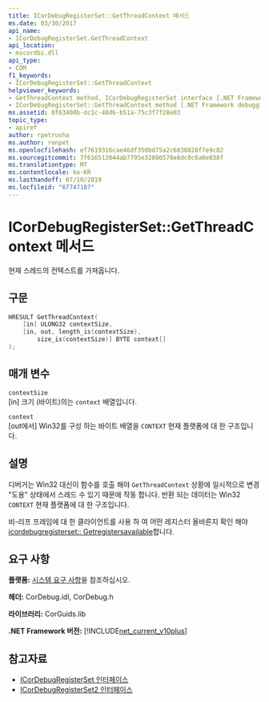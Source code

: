 ```yaml
---
title: ICorDebugRegisterSet::GetThreadContext 메서드
ms.date: 03/30/2017
api_name:
- ICorDebugRegisterSet.GetThreadContext
api_location:
- mscordbi.dll
api_type:
- COM
f1_keywords:
- ICorDebugRegisterSet::GetThreadContext
helpviewer_keywords:
- GetThreadContext method, ICorDebugRegisterSet interface [.NET Framework debugging]
- ICorDebugRegisterSet::GetThreadContext method [.NET Framework debugging]
ms.assetid: 0f63400b-dc1c-48d6-b51a-75c3f7f28e03
topic_type:
- apiref
author: rpetrusha
ms.author: ronpet
ms.openlocfilehash: ef7619316cae46df350bd75a2c6838828f7e9c82
ms.sourcegitcommit: 7f616512044ab7795e32806578e8dc0c6a0e038f
ms.translationtype: MT
ms.contentlocale: ko-KR
ms.lasthandoff: 07/10/2019
ms.locfileid: "67747187"
---
```

# <a name="icordebugregistersetgetthreadcontext-method"></a>ICorDebugRegisterSet::GetThreadContext 메서드
현재 스레드의 컨텍스트를 가져옵니다.  
  
## <a name="syntax"></a>구문  
  
```cpp  
HRESULT GetThreadContext(  
    [in] ULONG32 contextSize,  
    [in, out, length_is(contextSize),  
        size_is(contextSize)] BYTE context[]  
);  
```  
  
## <a name="parameters"></a>매개 변수  
 `contextSize`  
 [in] 크기 (바이트)의는 `context` 배열입니다.  
  
 `context`  
 [out에서] Win32를 구성 하는 바이트 배열을 `CONTEXT` 현재 플랫폼에 대 한 구조입니다.  
  
## <a name="remarks"></a>설명  
 디버거는 Win32 대신이 함수를 호출 해야 `GetThreadContext` 상황에 일시적으로 변경 "도용" 상태에서 스레드 수 있기 때문에 작동 합니다. 반환 되는 데이터는 Win32 `CONTEXT` 현재 플랫폼에 대 한 구조입니다.  
  
 비-리프 프레임에 대 한 클라이언트를 사용 하 여 어떤 레지스터 올바른지 확인 해야 [icordebugregisterset:: Getregistersavailable](../../../../docs/framework/unmanaged-api/debugging/icordebugregisterset-getregistersavailable-method.md)합니다.  
  
## <a name="requirements"></a>요구 사항  
 **플랫폼:** [시스템 요구 사항](../../../../docs/framework/get-started/system-requirements.md)을 참조하십시오.  
  
 **헤더:** CorDebug.idl, CorDebug.h  
  
 **라이브러리:** CorGuids.lib  
  
 **.NET Framework 버전:** [!INCLUDE[net_current_v10plus](../../../../includes/net-current-v10plus-md.md)]  
  
## <a name="see-also"></a>참고자료

- [ICorDebugRegisterSet 인터페이스](../../../../docs/framework/unmanaged-api/debugging/icordebugregisterset-interface.md)
- [ICorDebugRegisterSet2 인터페이스](../../../../docs/framework/unmanaged-api/debugging/icordebugregisterset2-interface.md)
